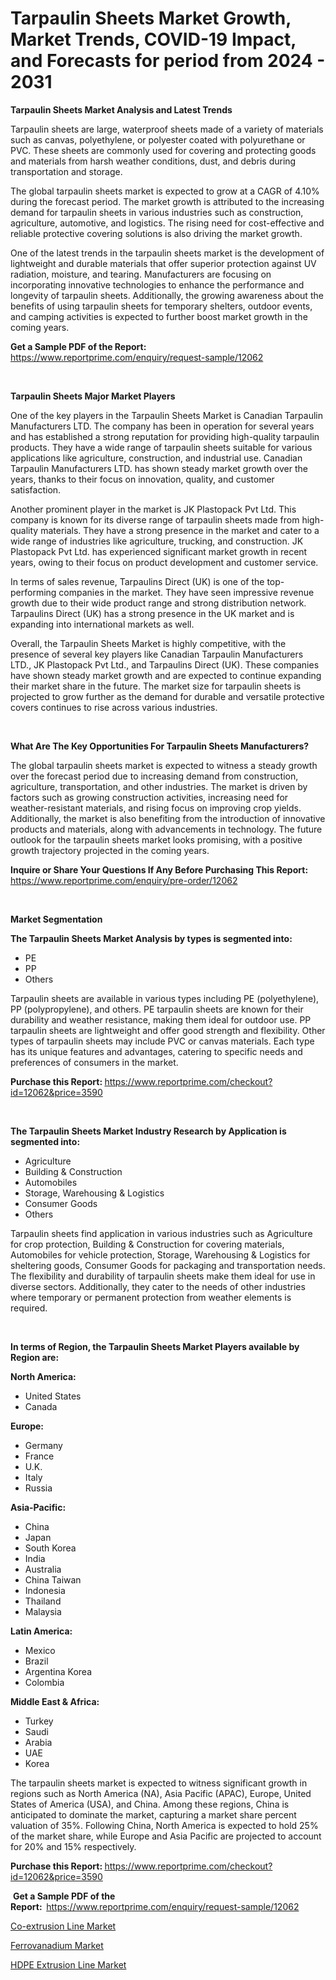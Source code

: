 <p><h1>Tarpaulin Sheets Market Growth, Market Trends, COVID-19 Impact, and Forecasts for period from 2024 - 2031</h1></p><p><strong>Tarpaulin Sheets Market Analysis and Latest Trends</strong></p>
<p><p>Tarpaulin sheets are large, waterproof sheets made of a variety of materials such as canvas, polyethylene, or polyester coated with polyurethane or PVC. These sheets are commonly used for covering and protecting goods and materials from harsh weather conditions, dust, and debris during transportation and storage.</p><p>The global tarpaulin sheets market is expected to grow at a CAGR of 4.10% during the forecast period. The market growth is attributed to the increasing demand for tarpaulin sheets in various industries such as construction, agriculture, automotive, and logistics. The rising need for cost-effective and reliable protective covering solutions is also driving the market growth.</p><p>One of the latest trends in the tarpaulin sheets market is the development of lightweight and durable materials that offer superior protection against UV radiation, moisture, and tearing. Manufacturers are focusing on incorporating innovative technologies to enhance the performance and longevity of tarpaulin sheets. Additionally, the growing awareness about the benefits of using tarpaulin sheets for temporary shelters, outdoor events, and camping activities is expected to further boost market growth in the coming years.</p></p>
<p><strong>Get a Sample PDF of the Report:&nbsp;</strong> <a href="https://www.reportprime.com/enquiry/request-sample/12062">https://www.reportprime.com/enquiry/request-sample/12062</a></p>
<p>&nbsp;</p>
<p><strong>Tarpaulin Sheets Major Market Players</strong></p>
<p><p>One of the key players in the Tarpaulin Sheets Market is Canadian Tarpaulin Manufacturers LTD. The company has been in operation for several years and has established a strong reputation for providing high-quality tarpaulin products. They have a wide range of tarpaulin sheets suitable for various applications like agriculture, construction, and industrial use. Canadian Tarpaulin Manufacturers LTD. has shown steady market growth over the years, thanks to their focus on innovation, quality, and customer satisfaction.</p><p>Another prominent player in the market is JK Plastopack Pvt Ltd. This company is known for its diverse range of tarpaulin sheets made from high-quality materials. They have a strong presence in the market and cater to a wide range of industries like agriculture, trucking, and construction. JK Plastopack Pvt Ltd. has experienced significant market growth in recent years, owing to their focus on product development and customer service.</p><p>In terms of sales revenue, Tarpaulins Direct (UK) is one of the top-performing companies in the market. They have seen impressive revenue growth due to their wide product range and strong distribution network. Tarpaulins Direct (UK) has a strong presence in the UK market and is expanding into international markets as well.</p><p>Overall, the Tarpaulin Sheets Market is highly competitive, with the presence of several key players like Canadian Tarpaulin Manufacturers LTD., JK Plastopack Pvt Ltd., and Tarpaulins Direct (UK). These companies have shown steady market growth and are expected to continue expanding their market share in the future. The market size for tarpaulin sheets is projected to grow further as the demand for durable and versatile protective covers continues to rise across various industries.</p></p>
<p>&nbsp;</p>
<p><strong>What Are The Key Opportunities For Tarpaulin Sheets Manufacturers?</strong></p>
<p><p>The global tarpaulin sheets market is expected to witness a steady growth over the forecast period due to increasing demand from construction, agriculture, transportation, and other industries. The market is driven by factors such as growing construction activities, increasing need for weather-resistant materials, and rising focus on improving crop yields. Additionally, the market is also benefiting from the introduction of innovative products and materials, along with advancements in technology. The future outlook for the tarpaulin sheets market looks promising, with a positive growth trajectory projected in the coming years.</p></p>
<p><strong>Inquire or Share Your Questions If Any Before Purchasing This Report:</strong> <a href="https://www.reportprime.com/enquiry/pre-order/12062">https://www.reportprime.com/enquiry/pre-order/12062</a></p>
<p>&nbsp;</p>
<p><strong>Market Segmentation</strong></p>
<p><strong>The Tarpaulin Sheets Market Analysis by types is segmented into:</strong></p>
<p><ul><li>PE</li><li>PP</li><li>Others</li></ul></p>
<p><p>Tarpaulin sheets are available in various types including PE (polyethylene), PP (polypropylene), and others. PE tarpaulin sheets are known for their durability and weather resistance, making them ideal for outdoor use. PP tarpaulin sheets are lightweight and offer good strength and flexibility. Other types of tarpaulin sheets may include PVC or canvas materials. Each type has its unique features and advantages, catering to specific needs and preferences of consumers in the market.</p></p>
<p><strong>Purchase this Report:&nbsp;</strong><a href="https://www.reportprime.com/checkout?id=12062&price=3590">https://www.reportprime.com/checkout?id=12062&price=3590</a></p>
<p>&nbsp;</p>
<p><strong>The Tarpaulin Sheets Market Industry Research by Application is segmented into:</strong></p>
<p><ul><li>Agriculture</li><li>Building & Construction</li><li>Automobiles</li><li>Storage, Warehousing & Logistics</li><li>Consumer Goods</li><li>Others</li></ul></p>
<p><p>Tarpaulin sheets find application in various industries such as Agriculture for crop protection, Building & Construction for covering materials, Automobiles for vehicle protection, Storage, Warehousing & Logistics for sheltering goods, Consumer Goods for packaging and transportation needs. The flexibility and durability of tarpaulin sheets make them ideal for use in diverse sectors. Additionally, they cater to the needs of other industries where temporary or permanent protection from weather elements is required.</p></p>
<p>&nbsp;</p>
<p><strong>In terms of Region, the Tarpaulin Sheets Market Players available by Region are:</strong></p>
<p>
    <p> <strong> North America: </strong>
        <ul>
            <li>United States</li>
            <li>Canada</li>
        </ul>
        </p> 
    <p> <strong> Europe: </strong>
        <ul>
            <li>Germany</li>
            <li>France</li>
            <li>U.K.</li>
            <li>Italy</li>
            <li>Russia</li>
        </ul>
        </p> 
    <p> <strong> Asia-Pacific: </strong>
        <ul>
            <li>China</li>
            <li>Japan</li>
            <li>South Korea</li>
            <li>India</li>
            <li>Australia</li>
            <li>China Taiwan</li>
            <li>Indonesia</li>
            <li>Thailand</li>
            <li>Malaysia</li>
        </ul>
        </p> 
    <p> <strong> Latin America: </strong>
        <ul>
            <li>Mexico</li>
            <li>Brazil</li>
            <li>Argentina Korea</li>
            <li>Colombia</li>
        </ul>
        </p> 
    <p> <strong> Middle East & Africa: </strong>
        <ul>
            <li>Turkey</li>
            <li>Saudi</li>
            <li>Arabia</li>
            <li>UAE</li>
            <li>Korea</li>
        </ul>
    </p>
    </p>
<p><p>The tarpaulin sheets market is expected to witness significant growth in regions such as North America (NA), Asia Pacific (APAC), Europe, United States of America (USA), and China. Among these regions, China is anticipated to dominate the market, capturing a market share percent valuation of 35%. Following China, North America is expected to hold 25% of the market share, while Europe and Asia Pacific are projected to account for 20% and 15% respectively.</p></p>
<p><strong>Purchase this Report: </strong><a href="https://www.reportprime.com/checkout?id=12062&price=3590">https://www.reportprime.com/checkout?id=12062&price=3590</a></p>
<p>&nbsp;<strong>Get a Sample PDF of the Report:&nbsp;&nbsp;</strong><a href="https://www.reportprime.com/enquiry/request-sample/12062">https://www.reportprime.com/enquiry/request-sample/12062</a></p>
<p><strong></strong></p>
<p><p><a href="https://view.publitas.com/reportprime-1/co-extrusion-line-market-size-share-trends-analysis-report-by-material-by-type-by-end-user-by-region-and-segment-forecasts-2023-2030/">Co-extrusion Line Market</a></p><p><a href="https://github.com/ruddyyedelwadw/Market-Research-Report-List-1/blob/main/ferrovanadium-market.md">Ferrovanadium Market</a></p><p><a href="https://view.publitas.com/reportprime-1/hdpe-extrusion-line-market-provides-detailed-segmentation-of-this-market-based-on-type-application-and-region-and-forecast-for-the-period-from-2023-2030/">HDPE Extrusion Line Market</a></p></p>